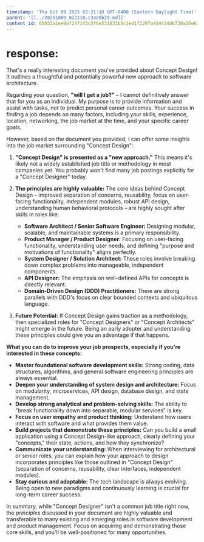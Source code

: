 ```yaml
---
timestamp: 'Thu Oct 09 2025 02:21:10 GMT-0400 (Eastern Daylight Time)'
parent: '[[../20251009_022110.c33e6b29.md]]'
content_id: 65053a1ee0af247143c5f6e531033b5c1ed1f2297a4d443dd6726a26e612437f
---
```


# response:

That's a really interesting document you've provided about Concept Design! It outlines a thoughtful and potentially powerful new approach to software architecture.

Regarding your question, **"will I get a job?"** – I cannot definitively answer that for you as an individual. My purpose is to provide information and assist with tasks, not to predict personal career outcomes. Your success in finding a job depends on many factors, including your skills, experience, location, networking, the job market at the time, and your specific career goals.

However, based on the document you provided, I can offer some insights into the job market surrounding "Concept Design":

1. **"Concept Design" is presented as a "new approach."** This means it's likely not a widely established job title or methodology in most companies *yet*. You probably won't find many job postings explicitly for a "Concept Designer" today.

2. **The principles are highly valuable:** The core ideas behind Concept Design – improved separation of concerns, reusability, focus on user-facing functionality, independent modules, robust API design, understanding human behavioral protocols – are highly sought after skills in roles like:
   * **Software Architect / Senior Software Engineer:** Designing modular, scalable, and maintainable systems is a primary responsibility.
   * **Product Manager / Product Designer:** Focusing on user-facing functionality, understanding user needs, and defining "purpose and motivations of functionality" aligns perfectly.
   * **System Designer / Solution Architect:** These roles involve breaking down complex problems into manageable, independent components.
   * **API Designer:** The emphasis on well-defined APIs for concepts is directly relevant.
   * **Domain-Driven Design (DDD) Practitioners:** There are strong parallels with DDD's focus on clear bounded contexts and ubiquitous language.

3. **Future Potential:** If Concept Design gains traction as a methodology, then specialized roles for "Concept Designers" or "Concept Architects" might emerge in the future. Being an early adopter and understanding these principles could give you an advantage if that happens.

**What you can do to improve your job prospects, especially if you're interested in these concepts:**

* **Master foundational software development skills:** Strong coding, data structures, algorithms, and general software engineering principles are always essential.
* **Deepen your understanding of system design and architecture:** Focus on modularity, microservices, API design, database design, and state management.
* **Develop strong analytical and problem-solving skills:** The ability to "break functionality down into separable, modular services" is key.
* **Focus on user empathy and product thinking:** Understand how users interact with software and what provides them value.
* **Build projects that demonstrate these principles:** Can you build a small application using a Concept Design-like approach, clearly defining your "concepts," their state, actions, and how they synchronize?
* **Communicate your understanding:** When interviewing for architectural or senior roles, you can explain how your approach to design incorporates principles like those outlined in "Concept Design" (separation of concerns, reusability, clear interfaces, independent modules).
* **Stay curious and adaptable:** The tech landscape is always evolving. Being open to new paradigms and continuously learning is crucial for long-term career success.

In summary, while "Concept Designer" isn't a common job title right now, the *principles* discussed in your document are highly valuable and transferable to many existing and emerging roles in software development and product management. Focus on acquiring and demonstrating those core skills, and you'll be well-positioned for many opportunities.
